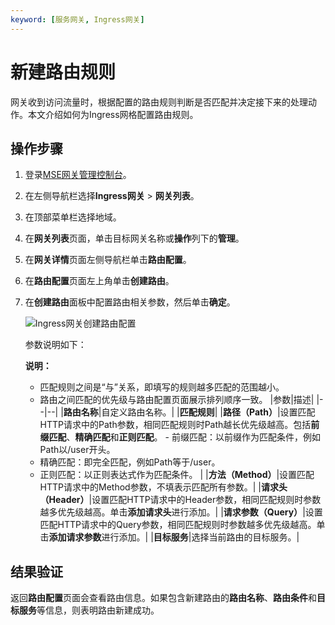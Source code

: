 ```yaml
---
keyword: [服务网关, Ingress网关]
---
```


# 新建路由规则

网关收到访问流量时，根据配置的路由规则判断是否匹配并决定接下来的处理动作。本文介绍如何为Ingress网格配置路由规则。

## 操作步骤

1.  登录[MSE网关管理控制台](https://mse.console.aliyun.com/#/microgw)。

2.  在左侧导航栏选择**Ingress网关** \> **网关列表**。

3.  在顶部菜单栏选择地域。

4.  在**网关列表**页面，单击目标网关名称或**操作**列下的**管理**。

5.  在**网关详情**页面左侧导航栏单击**路由配置**。

6.  在**路由配置**页面左上角单击**创建路由**。

7.  在**创建路由**面板中配置路由相关参数，然后单击**确定**。

    ![Ingress网关创建路由配置](https://static-aliyun-doc.oss-accelerate.aliyuncs.com/assets/img/zh-CN/4568481261/p275398.png)

    参数说明如下：

    **说明：**

    -   匹配规则之间是“与”关系，即填写的规则越多匹配的范围越小。
    -   路由之间匹配的优先级与路由配置页面展示排列顺序一致。
    |参数|描述|
    |--|--|
    |**路由名称**|自定义路由名称。|
    |**匹配规则**|
    |**路径（Path）**|设置匹配HTTP请求中的Path参数，相同匹配规则时Path越长优先级越高。包括**前缀匹配**、**精确匹配**和**正则匹配**。    -   前缀匹配：以前缀作为匹配条件，例如Path以/user开头。
    -   精确匹配：即完全匹配，例如Path等于/user。
    -   正则匹配：以正则表达式作为匹配条件。 |
    |**方法（Method）**|设置匹配HTTP请求中的Method参数，不填表示匹配所有参数。|
    |**请求头（Header）**|设置匹配HTTP请求中的Header参数，相同匹配规则时参数越多优先级越高。单击**添加请求头**进行添加。|
    |**请求参数（Query）**|设置匹配HTTP请求中的Query参数，相同匹配规则时参数越多优先级越高。单击**添加请求参数**进行添加。|
    |**目标服务**|选择当前路由的目标服务。|


## 结果验证

返回**路由配置**页面会查看路由信息。如果包含新建路由的**路由名称**、**路由条件**和**目标服务**等信息，则表明路由新建成功。

